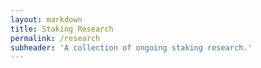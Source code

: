 ```yaml
---
layout: markdown
title: Staking Research
permalink: /research
subheader: 'A collection of ongoing staking research.'
---
```



